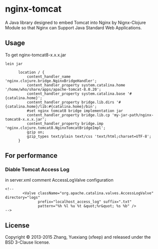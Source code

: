 # nginx-tomcat

A Java library designed to embed Tomcat into Nginx by Nignx-Clojure Module so that Nginx can  Support Java Standard Web Applications.

## Usage

To get nginx-tomcat8-x.x.x.jar

```shell
lein jar
```

```nginx
      location / {
          content_handler_name 'nginx.clojure.bridge.NginxBridgeHandler';
          content_handler_property system.catalina.home '/home/who/share/apps/apache-tomcat-8.0.20';
          content_handler_property system.catalina.base '#{catalina.home}';
          content_handler_property bridge.lib.dirs '#{catalina.home}/lib:#{catalina.home}/bin';
          #set nginx tomcat8 bridge implementation jar
          content_handler_property bridge.lib.cp 'my-jar-path/nginx-tomcat8-x.x.x.jar';
          content_handler_property bridge.imp 'nginx.clojure.tomcat8.NginxTomcatBridgeImpl';
          gzip on;
          gzip_types text/plain text/css 'text/html;charset=UTF-8'; 
      }
```

## For performance

### Diable Tomcat Access Log

in server.xml comment AccessLogValve configuration 

```
<!--
        <Valve className="org.apache.catalina.valves.AccessLogValve" directory="logs"
               prefix="localhost_access_log" suffix=".txt"
               pattern="%h %l %u %t &quot;%r&quot; %s %b" />
-->
```


## License

Copyright © 2013-2015 Zhang, Yuexiang (xfeep) and released under the BSD 3-Clause license.
